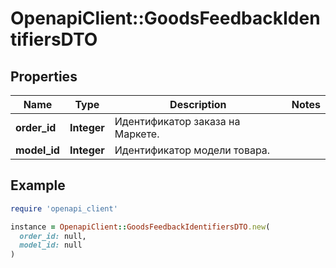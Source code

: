 # OpenapiClient::GoodsFeedbackIdentifiersDTO

## Properties

| Name | Type | Description | Notes |
| ---- | ---- | ----------- | ----- |
| **order_id** | **Integer** | Идентификатор заказа на Маркете. |  |
| **model_id** | **Integer** | Идентификатор модели товара. |  |

## Example

```ruby
require 'openapi_client'

instance = OpenapiClient::GoodsFeedbackIdentifiersDTO.new(
  order_id: null,
  model_id: null
)
```

